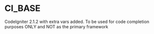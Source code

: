 CI_BASE
=======

CodeIgniter 2.1.2 with extra vars added. To be used for code completion purposes ONLY and NOT as the primary framework